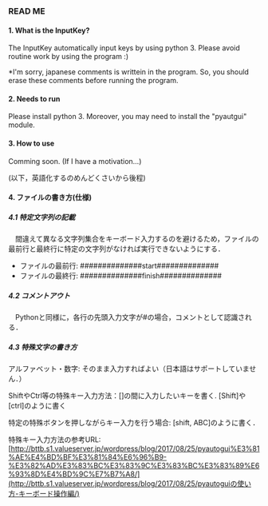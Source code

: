### READ ME

#### 1. What is the InputKey?

The InputKey automatically input keys by using python 3. 
Please avoid routine work by using the program :)

*I'm sorry, japanese comments is writtein in the program.
So, you should erase these comments before running the program.

#### 2. Needs to run

Please install python 3. 
Moreover, you may need to install the "pyautgui" module.

#### 3. How to use

Comming soon. (If I have a motivation...)

(以下，英語化するのめんどくさいから後程)


#### 4. ファイルの書き方(仕様)

##### 4.1 特定文字列の記載

　間違えて異なる文字列集合をキーボード入力するのを避けるため，ファイルの最前行と最終行に特定の文字列がなければ実行できないようにする．

- ファイルの最前行: ##############start##############
- ファイルの最終行: ##############finish##############

##### 4.2 コメントアウト

　Pythonと同様に，各行の先頭入力文字が#の場合，コメントとして認識される．


##### 4.3 特殊文字の書き方

アルファベット・数字: そのまま入力すればよい（日本語はサポートしていません．）

ShiftやCtrl等の特殊キー入力方法：[]の間に入力したいキーを書く. [Shift]や[ctrl]のように書く

特定の特殊ボタンを押しながらキー入力を行う場合: [shift, ABC]のように書く． 



特殊キー入力方法の参考URL:  [http://bttb.s1.valueserver.jp/wordpress/blog/2017/08/25/pyautogui%E3%81%AE%E4%BD%BF%E3%81%84%E6%96%B9-%E3%82%AD%E3%83%BC%E3%83%9C%E3%83%BC%E3%83%89%E6%93%8D%E4%BD%9C%E7%B7%A8/](http://bttb.s1.valueserver.jp/wordpress/blog/2017/08/25/pyautoguiの使い方-キーボード操作編/) 

